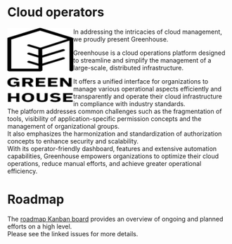 Cloud operators
===============

<a href="https://github.com/cloudoperators"><img align="left" width="150" height="170" src="../assets/greenhouse.svg"></a>

In addressing the intricacies of cloud management, we proudly present Greenhouse. 

Greenhouse is a cloud operations platform designed to streamline and simplify the management of a large-scale, distributed infrastructure.

It offers a unified interface for organizations to manage various operational aspects efficiently and transparently and operate their cloud infrastructure in compliance with industry standards.  
The platform addresses common challenges such as the fragmentation of tools, visibility of application-specific permission concepts and the management of organizational groups.   
It also emphasizes the harmonization and standardization of authorization concepts to enhance security and scalability.   
With its operator-friendly dashboard, features and extensive automation capabilities, Greenhouse empowers organizations to optimize their cloud operations, reduce manual efforts, and achieve greater operational efficiency.

# Roadmap

The [roadmap Kanban board](https://github.com/orgs/cloudoperators/projects/1/views/1) provides an overview of ongoing and planned efforts on a high level.    
Please see the linked issues for more details.
